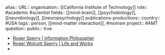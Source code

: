 alias::
URL::
organisation:: [[California Institute of Technology]] 
role:: #academic #scientist 
fields:: [[mind-brain]], [[psychobiology]], [[neurobiology]], [[neuropsychology]] 
publications-productions:: 
country:: #USA 
tags:: person, [[mind-matter interaction]], #monism 
project:: #AMT 
question::
public:: true

- [Roger Sperry | Information Philosopher](https://www.informationphilosopher.com/solutions/scientists/sperry/)
- [Roger Wolcott Sperry | Life and Works](https://rogersperry.org/)
-